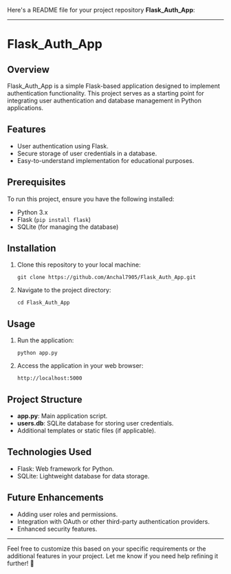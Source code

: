 Here's a README file for your project repository **Flask_Auth_App**:

---

# Flask_Auth_App

## Overview

Flask_Auth_App is a simple Flask-based application designed to implement authentication functionality. This project serves as a starting point for integrating user authentication and database management in Python applications.

## Features

- User authentication using Flask.
- Secure storage of user credentials in a database.
- Easy-to-understand implementation for educational purposes.

## Prerequisites

To run this project, ensure you have the following installed:

- Python 3.x
- Flask (`pip install flask`)
- SQLite (for managing the database)

## Installation

1. Clone this repository to your local machine:
   ```
   git clone https://github.com/Anchal7905/Flask_Auth_App.git
   ```

2. Navigate to the project directory:
   ```
   cd Flask_Auth_App
   ```


## Usage

1. Run the application:
   ```
   python app.py
   ```

2. Access the application in your web browser:
   ```
   http://localhost:5000
   ```

## Project Structure

- **app.py**: Main application script.
- **users.db**: SQLite database for storing user credentials.
- Additional templates or static files (if applicable).

## Technologies Used

- Flask: Web framework for Python.
- SQLite: Lightweight database for data storage.

## Future Enhancements

- Adding user roles and permissions.
- Integration with OAuth or other third-party authentication providers.
- Enhanced security features.

---

Feel free to customize this based on your specific requirements or the additional features in your project. Let me know if you need help refining it further! 🚀
